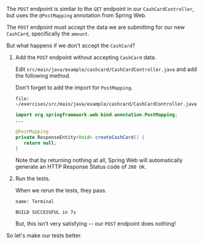 The `POST` endpoint is similar to the `GET` endpoint in our `CashCardController`, but uses the `@PostMapping` annotation from Spring Web.

The `POST` endpoint must accept the data we are submitting for our new `CashCard`, specifically the `amount`.

But what happens if we don't accept the `CashCard`?

1. Add the `POST` endpoint without accepting `CashCard` data.

   Edit `src/main/java/example/cashcard/CashCardController.java` and add the following method.

   Don't forget to add the import for `PostMapping`.

   ```editor:open-file
   file: ~/exercises/src/main/java/example/cashcard/CashCardController.java
   ```

   ```java
   import org.springframework.web.bind.annotation.PostMapping;
   ...

   @PostMapping
   private ResponseEntity<Void> createCashCard() {
      return null;
   }
   ```

   Note that by returning nothing at all, Spring Web will automatically generate an HTTP Response Status code of `200 OK`.

1. Run the tests.

   When we rerun the tests, they pass.

   ```dashboard:open-dashboard
   name: Terminal
   ```

   ```shell
   BUILD SUCCESSFUL in 7s
   ```

   But, this isn't very satisfying -- our `POST` endpoint does nothing!

So let's make our tests better.
